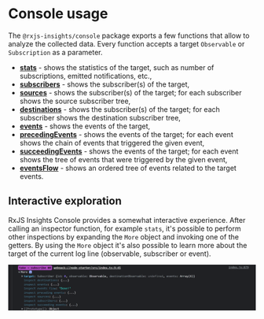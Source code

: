 # Console usage

The `@rxjs-insights/console` package exports a few functions that allow to analyze the collected data.
Every function accepts a target `Observable` or `Subscription` as a parameter.

* **[stats](./docs/console/usage/stats.md)** - shows the statistics of the target, such as number of subscriptions, emitted notifications, etc.,
* **[subscribers](./docs/console/usage/subscribers.md)** - shows the subscriber(s) of the target,
* **[sources](./docs/console/usage/sources.md)** - shows the subscriber(s) of the target; for each subscriber shows the source subscriber tree,
* **[destinations](./docs/console/usage/destinations.md)** - shows the subscriber(s) of the target; for each subscriber shows the destination subscriber tree,
* **[events](./docs/console/usage/events.md)** - shows the events of the target,
* **[precedingEvents](./docs/console/usage/preceding-events.md)** - shows the events of the target; for each event shows the chain of events that triggered the given event,
* **[succeedingEvents](./docs/console/usage/succeeding-events.md)** - shows the events of the target; for each event shows the tree of events that were triggered by the given event,
* **[eventsFlow](./docs/console/usage/events-flow.md)** - shows an ordered tree of events related to the target events.

## Interactive exploration

RxJS Insights Console provides a somewhat interactive experience.
After calling an inspector function, for example `stats`, it's possible to perform other inspections by expanding the `More` object and invoking one of the getters.
By using the `More` object it's also possible to learn more about the target of the current log line (observable, subscriber or event).

![More getter invoked](./img/more-getter-invoked.png)
